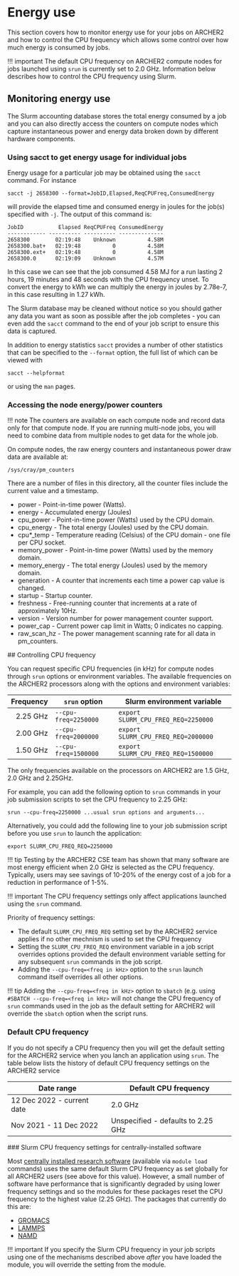 # Energy use

This section covers how to monitor energy use for your jobs on ARCHER2 and how to control the CPU frequency
which allows some control over how much energy is consumed by jobs.

!!! important
    The default CPU frequency on ARCHER2 compute nodes for jobs launched using `srun` is currently set
    to 2.0 GHz. Information below describes how to control the CPU frequency using Slurm.

## Monitoring energy use

The Slurm accounting database stores the total energy consumed by a job and you can also directly access
the counters on compute nodes which capture instantaneous power and energy data broken down by different
hardware components.

### Using sacct to get energy usage for individual jobs

Energy usage for a particular job may be obtained using the `sacct` command. For instance

```
sacct -j 2658300 --format=JobID,Elapsed,ReqCPUFreq,ConsumedEnergy
```

will provide the elapsed time and consumed energy in joules for the job(s) specified with `-j`.
The output of this command is: 

```
JobID           Elapsed ReqCPUFreq ConsumedEnergy 
------------ ---------- ---------- -------------- 
2658300        02:19:48    Unknown          4.58M 
2658300.bat+   02:19:48          0          4.58M 
2658300.ext+   02:19:48          0          4.58M 
2658300.0      02:19:09    Unknown          4.57M 
```

In this case we can see that the job consumed 4.58 MJ for a run lasting 2 hours, 19 minutes and 48 seconds with
the CPU frequency unset. To convert the energy to kWh we can multiply the energy in joules by 2.78e-7, in this
case resulting in 1.27 kWh. 

The Slurm database may be cleaned without notice so you should gather any data you want as soon as possible after
the job completes - you can even add the `sacct` command to the end of your job script to ensure this data is
captured.

In addition to energy statistics `sacct` provides a number of other statistics that can be specified to the `--format`
option, the full list of which can be viewed with

```
sacct --helpformat
```

or using the `man` pages. 

### Accessing the node energy/power counters

!!! note
    The counters are available on each compute node and record data only for that compute node. If you are
    running multi-node jobs, you will need to combine data from multiple nodes to get data for the whole
    job. 

On compute nodes, the raw energy counters and instantaneous power draw data are available at:

```
/sys/cray/pm_counters
```

There are a number of files in this directory, all the counter files include the current value and a timestamp.

- power - Point-in-time power (Watts).
- energy - Accumulated energy (Joules)
- cpu_power - Point-in-time power (Watts) used by the CPU domain.
- cpu_energy - The total energy (Joules) used by the CPU domain.
- cpu*_temp - Temperature reading (Celsius) of the CPU domain - one file per CPU socket.
- memory_power - Point-in-time power (Watts) used by the memory domain.
- memory_energy - The total energy (Joules) used by the memory domain.
- generation - A counter that increments each time a power cap value is changed.
- startup - Startup counter.
- freshness - Free-running counter that increments at a rate of approximately 10Hz.
- version - Version number for power management counter support.
- power_cap - Current power cap limit in Watts; 0 indicates no capping.
- raw_scan_hz - The power management scanning rate for all data in pm_counters.

## Controlling CPU frequency

You can request specific CPU frequencies (in kHz) for compute nodes through `srun` options or environment variables.
The available frequencies on the ARCHER2 processors along with the options and environment variables:

| Frequency | `srun` option | Slurm environment variable |
|----------:|--------------|----------------------------|
| 2.25 GHz  | `--cpu-freq=2250000` | `export SLURM_CPU_FREQ_REQ=2250000` |
| 2.00 GHz  | `--cpu-freq=2000000` | `export SLURM_CPU_FREQ_REQ=2000000` |
| 1.50 GHz  | `--cpu-freq=1500000` | `export SLURM_CPU_FREQ_REQ=1500000` |

The only frequencies available on the processors on ARCHER2 are 1.5 GHz, 2.0 GHz and 2.25GHz.

For example, you can add the following option to `srun` commands in your job submission scripts to set the CPU frequency
to 2.25 GHz:

```
srun --cpu-freq=2250000 ...usual srun options and arguments...
```

Alternatively, you could add the following line to your job submission script before you use `srun`
to launch the application:

```
export SLURM_CPU_FREQ_REQ=2250000
```

!!! tip
    Testing by the ARCHER2 CSE team has shown that many software are most energy efficient when 2.0 GHz 
    is selected as the CPU frequency. Typically, users may see savings of 10-20% of the energy cost of
    a job for a reduction in performance of 1-5%.
    
    
!!! important
    The CPU frequency settings only affect applications launched using the `srun` command.

Priority of frequency settings:

- The default `SLURM_CPU_FREQ_REQ` setting set by the ARCHER2 service applies if no other mechnism 
  is used to set the CPU frequency
- Setting the `SLURM_CPU_FREQ_REQ` environment variable in a job script overrides options provided
  the default environment variable setting for any subsequent `srun` commands in the job script.
- Adding the `--cpu-freq=<freq in kHz>` option to the `srun` launch command itself overrides all other
  options.
  
!!! tip
    Adding the `--cpu-freq=<freq in kHz>` option to `sbatch` (e.g. using `#SBATCH --cpu-freq=<freq in kHz>`
    will not change the CPU frequency of `srun` commands used in the job as the default setting for ARCHER2
    will override the `sbatch` option when the script runs.

### Default CPU frequency

If you do not specify a CPU frequency then you will get the default setting for the ARCHER2 service
when you lanch an application using `srun`.
The table below lists the history of default CPU frequency settings on the ARCHER2 service

| Date range | Default CPU frequency |
|------------|-----------------------|
| 12 Dec 2022 - current date | 2.0 GHz | 
| Nov 2021 - 11 Dec 2022 | Unspecified - defaults to 2.25 GHz |  

### Slurm CPU frequency settings for centrally-installed software

Most [centrally installed research software](../research-software/) (available via `module load`
commands) uses the same default Slurm CPU frequency as set globally for all ARCHER2 users (see above
for this value). However, a small number of software have performance that is significantly 
degraded by using lower frequency settings and so the modules for these packages reset the 
CPU frequency to the highest value (2.25 GHz). The packages that currently do this are:

- [GROMACS](../research-software/gromacs.md)
- [LAMMPS](../research-software/lammps.md)
- [NAMD](../research-software/namd.md)

!!! important
    If you specify the Slurm CPU frequency in your job scripts using one of the mechanisms described
    above *after* you have loaded the module, you will override the setting from the module.



